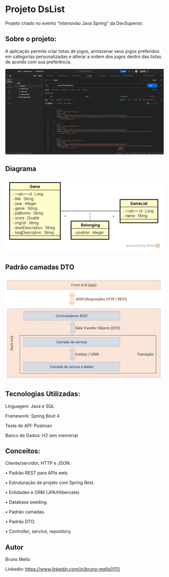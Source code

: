 # Projeto DsList
Projeto criado no evento "Intensivão Java Spring" da DevSuperior.

## Sobre o projeto:
A aplicação permite criar listas de jogos, armazenar seus jogos preferidos em categorias personalizadas e alterar a ordem dos jogos dentro das listas de acordo com sua preferência.

![Postman](https://github.com/brumello/dslist/blob/main/assets/Captura%20de%20tela%202025-01-24%20001311.png)

## Diagrama

![Modelo conceitual](https://github.com/brumello/dslist/blob/main/assets/MapeamentoORM.png)

## Padrão camadas DTO

![Padrao camadas](https://github.com/brumello/dslist/blob/main/assets/PadraoCamadas.png)



## Tecnologias Utilizadas:

Linguagem: Java e SQL

Framework: Spring Boot 4

Teste de API: Postman

Banco de Dados: H2 (em memória)

## Conceitos:

 Cliente/servidor, HTTP e JSON.

• Padrão REST para APIs web.

• Estruturação de projeto com Spring Rest.

• Entidades e ORM (JPA/Hibernate).

• Database seeding.

• Padrão camadas.

•  Padrão DTO.

•  Controller, service, repository.

## Autor

Bruno Mello

Linkedin: https://www.linkedin.com/in/bruno-mello0111/
